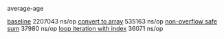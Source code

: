 
average-age

[baseline](https://github.com/savarin/computer-systems/blob/5bf88d681aa56e0f8650c00756ae18dd68a9dd0f/memory-hierarchy/metrics.go)	2207043 ns/op
[convert to array](https://github.com/savarin/computer-systems/commit/d25677e18a31621262e6c151a56079964f45d6cc?branch=d25677e18a31621262e6c151a56079964f45d6cc&diff=split)	535163 ns/op
[non-overflow safe sum](https://github.com/savarin/computer-systems/commit/136c2af1bf958c12f26544047f4c8ac5c9877ef3?branch=136c2af1bf958c12f26544047f4c8ac5c9877ef3&diff=split)	37980 ns/op
[loop iteration with index](https://github.com/savarin/computer-systems/commit/78dea3280bbccbd3da61c3c7f1baf1d02a89e1f3?branch=78dea3280bbccbd3da61c3c7f1baf1d02a89e1f3&diff=split)	36071 ns/op


